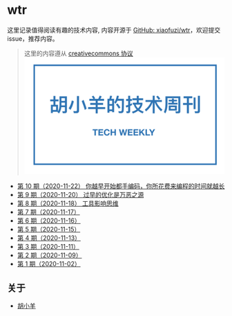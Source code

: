 # wtr

这里记录值得阅读有趣的技术内容, 内容开源于 [GitHub: xiaofuzi/wtr](https://github.com/xiaofuzi/wtr)，欢迎提交 issue，推荐内容。
  
> 这里的内容遵从 [creativecommons 协议](https://creativecommons.org/licenses/by/2.0/legalcode)
![tech-weekly](./assets/tech-weekly.png)
  
* [第 10 期（2020-11-22） 你越早开始都手编码，你所花费来编程的时间就越长](./weekly/2020-11-22.md)
* [第 9 期（2020-11-20） 过早的优化是万恶之源](./weekly/2020-11-20.md)
* [第 8 期（2020-11-18） 工具影响思维](./weekly/2020-11-18.md)
* [第 7 期（2020-11-17） ](./weekly/2020-11-17.md)
* [第 6 期（2020-11-16） ](./weekly/2020-11-16.md)
* [第 5 期（2020-11-15） ](./weekly/2020-11-15.md)
* [第 4 期（2020-11-13） ](./weekly/2020-11-13.md)
* [第 3 期（2020-11-11） ](./weekly/2020-11-11.md)
* [第 2 期（2020-11-09） ](./weekly/2020-11-09.md)
* [第 1 期（2020-11-02） ](./weekly/2020-11-02.md)

  
## 关于
  
* [胡小羊](www.yangxiaofu.com)
